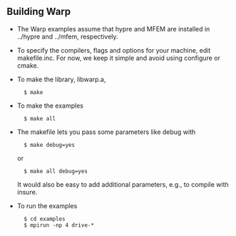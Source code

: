 ## Building Warp

-  The Warp examples assume that hypre and MFEM are installed in ../hypre and
   ../mfem, respectively.

-  To specify the compilers, flags and options for your machine, edit
   makefile.inc.  For now, we keep it simple and avoid using configure or
   cmake.

-  To make the library, libwarp.a,
   
         $ make

-  To make the examples
   
         $ make all

-  The makefile lets you pass some parameters like debug with 
   
         $ make debug=yes
   
   or
   
         $ make all debug=yes
   
   It would also be easy to add additional parameters, e.g., to compile with
   insure.  

-  To run the examples
   
         $ cd examples
         $ mpirun -np 4 drive-*

